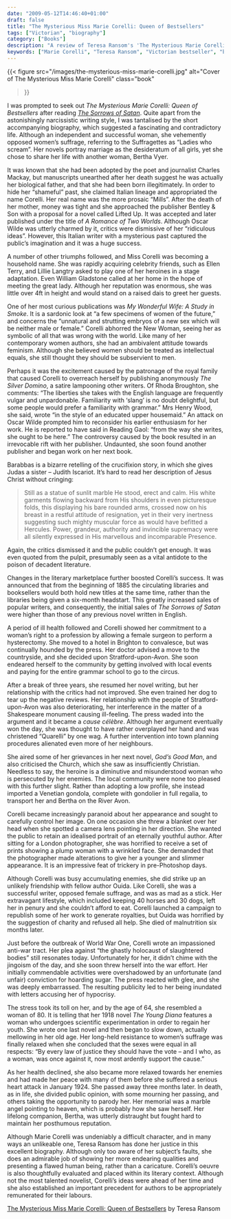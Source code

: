 ```yaml
---
date: "2009-05-12T14:46:40+01:00"
draft: false
title: "The Mysterious Miss Marie Corelli: Queen of Bestsellers"
tags: ["Victorian", "biography"]
category: ["Books"]
description: "A review of Teresa Ransom's 'The Mysterious Marie Corelli - Queen of Bestsellers,' exploring the contradictory life of Victorian England's most popular novelist. Discover how this anti-suffrage bestselling author lived with another woman while writing about marriage as women's destiny."
keywords: ["Marie Corelli", "Teresa Ransom", "Victorian bestseller", "biography review", "The Sorrows of Satan", "Victorian women writers", "anti-suffrage", "Victorian literature", "literary celebrity"]
---
```


{{< figure
  src="/images/the-mysterious-miss-marie-corelli.jpg"
  alt="Cover of The Mysterious Miss Marie Corelli"
  class="book"
>}}

I was prompted to seek out _The Mysterious Marie Corelli: Queen of Bestsellers_ after reading [_The Sorrows of Satan_](/posts/the-sorrows-of-satan/). Quite apart from the astonishingly narcissistic writing style, I was tantalised by the short accompanying biography, which suggested a fascinating and contradictory life. Although an independent and successful woman, she vehemently opposed women’s suffrage, referring to the Suffragettes as “Ladies who scream”. Her novels portray marriage as the desideratum of all girls, yet she chose to share her life with another woman, Bertha Vyer.

It was known that she had been adopted by the poet and journalist Charles Mackay, but manuscripts unearthed after her death suggest he was actually her biological father, and that she had been born illegitimately. In order to hide her “shameful” past, she claimed Italian lineage and appropriated the name Corelli. Her real name was the more prosaic “Mills”. After the death of her mother, money was tight and she approached the publisher Bentley & Son with a proposal for a novel called Lifted Up. It was accepted and later published under the title of _A Romance of Two Worlds_. Although Oscar Wilde was utterly charmed by it, critics were dismissive of her “ridiculous ideas”. However, this Italian writer with a mysterious past captured the public’s imagination and it was a huge success.

A number of other triumphs followed, and Miss Corelli was becoming a household name.  She was rapidly acquiring celebrity friends, such as Ellen Terry, and Lillie Langtry asked to play one of her heroines in a stage adaptation. Even William Gladstone called at her home in the hope of meeting the great lady.  Although her reputation was enormous, she was little over 4ft in height and would stand on a raised dais to greet her guests.

One of her most curious publications was _My Wonderful Wife: A Study in Smoke_.  It is a sardonic look at “a few specimens of women of the future,” and concerns the “unnatural and strutting embryos of a new sex which will be neither male or female.” Corelli abhorred the New Woman, seeing her as symbolic of all that was wrong with the world. Like many of her contemporary women authors, she had an ambivalent attitude towards feminism.  Although she believed women should be treated as intellectual equals, she still thought they should be subservient to men.

Perhaps it was the excitement caused by the patronage of the royal family that caused Corelli to overreach herself by publishing anonymously _The Silver Domino_, a satire lampooning other writers. Of Rhoda Broughton, she comments: “The liberties she takes with the English language are frequently vulgar and unpardonable.  Familiarity with ‘slang’ is no doubt delightful, but some people would prefer a familiarity with grammar.” Mrs Henry Wood, she said, wrote “in the style of an educated upper housemaid.” An attack on Oscar Wilde prompted him to reconsider his earlier enthusiasm for her work. He is reported to have said in Reading Gaol: “from the way she writes, she ought to be here.” The controversy caused by the book resulted in an irrevocable rift with her publisher. Undaunted, she soon found another publisher and began work on her next book.

Barabbas is a bizarre retelling of the crucifixion story, in which she gives Judas a sister – Judith Iscariot.  It’s hard to read her description of Jesus Christ without cringing:

>Still as a statue of sunlit marble He stood, erect and calm.  His white garments flowing backward from His shoulders in even picturesque folds, this displaying his bare rounded arms, crossed now on his breast in a restful attitude of resignation, yet in their very inertness suggesting such mighty muscular force as would have befitted a Hercules.  Power, grandeur, authority and invincible supremacy were all silently expressed in His marvellous and incomparable Presence.

Again, the critics dismissed it and the public couldn’t get enough. It was even quoted from the pulpit, presumably seen as a vital antidote to the poison of decadent literature.

Changes in the literary marketplace further boosted Corelli’s success. It was announced that from the beginning of 1885 the circulating libraries and booksellers would both hold new titles at the same time, rather than the libraries being given a six-month headstart. This greatly increased sales of popular writers, and consequently, the initial sales of _The Sorrows of Satan_ were higher than those of any previous novel written in English.

A period of ill health followed and Corelli showed her commitment to a woman’s right to a profession by allowing a female surgeon to perform a hysterectomy. She moved to a hotel in Brighton to convalesce, but was continually hounded by the press. Her doctor advised a move to the countryside, and she decided upon Stratford-upon-Avon. She soon endeared herself to the community by getting involved with local events and paying for the entire grammar school to go to the circus.

After a break of three years, she resumed her novel writing, but her relationship with the critics had not improved. She even trained her dog to tear up the negative reviews. Her relationship with the people of Stratford-upon-Avon was also deteriorating, her interference in the matter of a Shakespeare monument causing ill-feeling.  The press waded into the argument and it became a _cause célèbre_. Although her argument eventually won the day, she was thought to have rather overplayed her hand and was christened “Quarelli” by one wag. A further intervention into town planning procedures alienated even more of her neighbours.

She aired some of her grievances in her next novel, _God’s Good Man_, and also criticised the Church, which she saw as insufficiently Christian. Needless to say, the heroine is a diminutive and misunderstood woman who is persecuted by her enemies. The local community were none too pleased with this further slight. Rather than adopting a low profile, she instead imported a Venetian gondola, complete with gondolier in full regalia, to transport her and Bertha on the River Avon.

Corelli became increasingly paranoid about her appearance and sought to carefully control her image. On one occasion she threw a blanket over her head when she spotted a camera lens pointing in her direction. She wanted the public to retain an idealised portrait of an eternally youthful author. After sitting for a London photographer, she was horrified to receive a set of prints showing a plump woman with a wrinkled face. She demanded that the photographer made alterations to give her a younger and slimmer appearance. It is an impressive feat of trickery in pre-Photoshop days.

Although Corelli was busy accumulating enemies, she did strike up an unlikely friendship with fellow author Ouida. Like Corelli, she was a successful writer, opposed female suffrage, and was as mad as a stick. Her extravagant lifestyle, which included keeping 40 horses and 30 dogs, left her in penury and she couldn’t afford to eat. Corelli launched a campaign to republish some of her work to generate royalties, but Ouida was horrified by the suggestion of charity and refused all help. She died of malnutrition six months later.

Just before the outbreak of World War One, Corelli wrote an impassioned anti-war tract. Her plea against “the ghastly holocaust of slaughtered bodies” still resonates today. Unfortunately for her, it didn’t chime with the jingoism of the day, and she soon threw herself into the war effort. Her initially commendable activities were overshadowed by an unfortunate (and unfair) conviction for hoarding sugar. The press reacted with glee, and she was deeply embarrassed. The resulting publicity led to her being inundated with letters accusing her of hypocrisy.

The stress took its toll on her, and by the age of 64, she resembled a woman of 80. It is telling that her 1918 novel _The Young Diana_ features a woman who undergoes scientific experimentation in order to regain her youth. She wrote one last novel and then began to slow down, actually mellowing in her old age. Her long-held resistance to women’s suffrage was finally relaxed when she concluded that the sexes were equal in all respects: “By every law of justice they should have the vote – and I who, as a woman, was once against it, now most ardently support the cause.”

As her health declined, she also became more relaxed towards her enemies and had made her peace with many of them before she suffered a serious heart attack in January 1924. She passed away three months later. In death, as in life, she divided public opinion, with some mourning her passing, and others taking the opportunity to parody her. Her memorial was a marble angel pointing to heaven, which is probably how she saw herself. Her lifelong companion, Bertha, was utterly distraught but fought hard to maintain her posthumous reputation.

Although Marie Corelli was undeniably a difficult character, and in many ways an unlikeable one, Teresa Ransom has done her justice in this excellent biography. Although only too aware of her subject’s faults, she does an admirable job of showing her more endearing qualities and presenting a flawed human being, rather than a caricature. Corelli’s oeuvre is also thoughtfully evaluated and placed within its literary context. Although not the most talented novelist, Corelli’s ideas were ahead of her time and she also established an important precedent for authors to be appropriately remunerated for their labours.

[The Mysterious Miss Marie Corelli: Queen of Bestsellers](https://www.worldofbooks.com/en-gb/products/mysterious-miss-marie-corelli-book-teresa-ransom-9780750915700) by Teresa Ransom